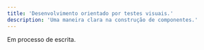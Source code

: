 ```yaml
---
title: 'Desenvolvimento orientado por testes visuais.'
description: 'Uma maneira clara na construção de componentes.'
---
```


Em processo de escrita.
